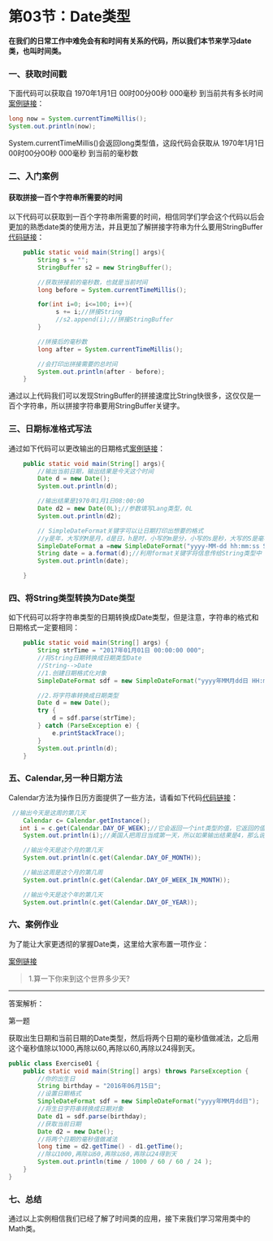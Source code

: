 # 第03节：Date类型

**在我们的日常工作中难免会有和时间有关系的代码，所以我们本节来学习date类，也叫时间类。**  

### 一、获取时间戳

下面代码可以获取自 1970年1月1日 00时00分00秒 000毫秒 到当前共有多长时间[案例链接](https://github.com/xiaozhoulee/java-examples/blob/master/06-%E5%B8%B8%E7%94%A8%E7%B1%BB/%E7%AC%AC03%E8%8A%82%EF%BC%9ADate%E7%B1%BB/Date/DateTest01.java)：  

``` java
long now = System.currentTimeMillis();
System.out.println(now);
```

System.currentTimeMillis()会返回long类型值，这段代码会获取从 1970年1月1日 00时00分00秒 000毫秒 到当前的毫秒数  

### 二、入门案例

#### 获取拼接一百个字符串所需要的时间

以下代码可以获取到一百个字符串所需要的时间，相信同学们学会这个代码以后会更加的熟悉date类的使用方法，并且更加了解拼接字符串为什么要用StringBuffer[代码链接](https://github.com/xiaozhoulee/java-examples/blob/master/06-%E5%B8%B8%E7%94%A8%E7%B1%BB/%E7%AC%AC03%E8%8A%82%EF%BC%9ADate%E7%B1%BB/Date/DateTest01.java)：  

``` java
    public static void main(String[] args){
        String s = "";
        StringBuffer s2 = new StringBuffer();

        //获取拼接前的毫秒数，也就是当前时间
        long before = System.currentTimeMillis();

        for(int i=0; i<=100; i++){
             s += i;//拼接String
             //s2.append(i);//拼接StringBuffer
        }

        //拼接后的毫秒数
        long after = System.currentTimeMillis();

        //会打印出拼接需要的总时间
        System.out.println(after - before);
    }
```

通过以上代码我们可以发现StringBuffer的拼接速度比String快很多，这仅仅是一百个字符串，所以拼接字符串要用StringBuffer关键字。

### 三、日期标准格式写法

通过如下代码可以更改输出的日期格式[案例链接](https://github.com/xiaozhoulee/java-examples/blob/master/06-%E5%B8%B8%E7%94%A8%E7%B1%BB/%E7%AC%AC03%E8%8A%82%EF%BC%9ADate%E7%B1%BB/Date/DateTest02.java)：

``` java
    public static void main(String[] args){
        //输出当前日期，输出结果是今天这个时间
        Date d = new Date();
        System.out.println(d);

        //输出结果是1970年1月1日08:00:00
        Date d2 = new Date(0L);//参数填写Lang类型，0L
        System.out.println(d2);

        // SimpleDateFormat关键字可以让日期打印出想要的格式
        //y是年，大写的M是月，d是日，h是时，小写的m是分，小写的s是秒，大写的S是毫秒。
        SimpleDateFormat a =new SimpleDateFormat("yyyy-MM-dd hh:mm:ss SSS");
        String date = a.format(d);//利用format关键字将信息传给String类型中
        System.out.println(date);

    }
```

### 四、将String类型转换为Date类型

如下代码可以将字符串类型的日期转换成Date类型，但是注意，字符串的格式和日期格式一定要相同：  

``` java
    public static void main(String[] args) {
        String strTime = "2017年01月01日 00:00:00 000";
        //将String日期转换成日期类型Date
        //String-->Date
        //1.创建日期格式化对象
        SimpleDateFormat sdf = new SimpleDateFormat("yyyy年MM月dd日 HH:mm:ss SSS"); //格式不能随意，应该和上面的字符串格式相同。

        //2.将字符串转换成日期类型
        Date d = new Date();
        try {
            d = sdf.parse(strTime);
        } catch (ParseException e) {
            e.printStackTrace();
        }
        System.out.println(d);
    }

```

### 五、Calendar,另一种日期方法

Calendar方法为操作日历方面提供了一些方法，请看如下代码[代码链接](https://github.com/xiaozhoulee/java-examples/blob/master/06-%E5%B8%B8%E7%94%A8%E7%B1%BB/%E7%AC%AC03%E8%8A%82%EF%BC%9ADate%E7%B1%BB/Date/DateTest03.java)：  

``` java
 //输出今天是这周的第几天
    Calendar c= Calendar.getInstance();
   int i = c.get(Calendar.DAY_OF_WEEK);//它会返回一个int类型的值，它返回的值是今天是这周的第几天
    System.out.println(i);//美国人把周日当成第一天，所以如果输出结果是4，那么说明今天是星期三

    //输出今天是这个月的第几天
    System.out.println(c.get(Calendar.DAY_OF_MONTH));

    //输出这周是这个月的第几周
    System.out.println(c.get(Calendar.DAY_OF_WEEK_IN_MONTH));

    //输出今天是这个年的第几天
    System.out.println(c.get(Calendar.DAY_OF_YEAR));
```

### 六、案例作业

为了能让大家更透彻的掌握Date类，这里给大家布置一项作业：

[案例链接](https://github.com/xiaozhoulee/java-examples/blob/master/06-%E5%B8%B8%E7%94%A8%E7%B1%BB/%E7%AC%AC03%E8%8A%82%EF%BC%9ADate%E7%B1%BB/Date/Exercise01.java)

> 1.算一下你来到这个世界多少天?  

---

答案解析：  

第一题  

获取出生日期和当前日期的Date类型，然后将两个日期的毫秒值做减法，之后用这个毫秒值除以1000,再除以60,再除以60,再除以24得到天。

``` java
public class Exercise01 {
    public static void main(String[] args) throws ParseException {
        //你的出生日
        String birthday = "2016年06月15日";
        //设置日期格式
        SimpleDateFormat sdf = new SimpleDateFormat("yyyy年MM月dd日");
        //将生日字符串转换成日期对象
        Date d1 = sdf.parse(birthday);
        //获取当前日期
        Date d2 = new Date();
        //将两个日期的毫秒值做减法
        long time = d2.getTime() - d1.getTime();
        //除以1000,再除以60,再除以60,再除以24得到天
        System.out.println(time / 1000 / 60 / 60 / 24 );
    }
}
```

### 七、总结

通过以上实例相信我们已经了解了时间类的应用，接下来我们学习常用类中的Math类。